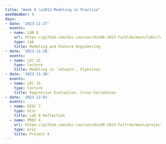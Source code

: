 ```yaml
---
title: "Week 9 \u2013 Modeling in Practice"
weekNumber: 9
days:
- date: '2023-11-27'
  events:
  - name: LAB 8
    url: https://github.com/dsc-courses/dsc80-2023-fa/blob/main/labs/lab08/lab.ipynb
    type: lab
    title: Modeling and Feature Engineering
- date: '2023-11-28'
  events:
  - name: LEC 15
    type: lecture
    title: Modeling in `sklearn`, Pipelines
- date: '2023-11-30'
  events:
  - name: LEC 16
    type: lecture
    title: Regression Evaluation, Cross-Validation
- date: '2023-12-01'
  events:
  - name: DISC 7
    type: disc
    title: Lab 8 Reflection
  - name: PROJ 4
    url: https://github.com/dsc-courses/dsc80-2023-fa/tree/main/projects/04-language_models
    type: proj
    title: Project 4
---
```

